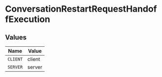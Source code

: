 # ConversationRestartRequestHandoffExecution


## Values

| Name     | Value    |
| -------- | -------- |
| `CLIENT` | client   |
| `SERVER` | server   |